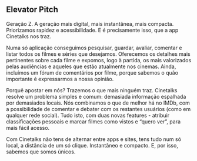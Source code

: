 ## Elevator Pitch

Geração Z. A geração mais digital, mais instantânea, mais compacta. 
Priorizamos rapidez e acessibilidade. E é precisamente isso, que a app Cinetalks nos traz.

Numa só aplicação conseguimos pesquisar, guardar, avaliar, comentar e listar todos os filmes e séries que desejamos. Oferecemos os detalhes mais pertinentes sobre cada filme e expomos, logo à partida, os mais valorizados pelas audiências e aqueles que estão atualmente nos cinemas. Ainda, incluímos um fórum de comentários por filme, porque sabemos o quão importante é expressarmos a nossa opinião.

Porquê apostar em nós?
Trazemos o que mais ninguém traz. 
Cinetalks resolve um problema simples e comum: demasiada informação espalhada por demasiados locais.
Nós combinamos o que de melhor há no IMDb,  com a possibilidade de comentar e debater com os restantes usuários (como em qualquer rede social).
Tudo isto, com duas novas features - atribuir classificações pessoais e marcar filmes como vistos e “quero ver”, para mais fácil acesso. 

Com Cinetalks não tens de alternar entre apps e sites, tens tudo num só local, a distância de um só clique. Instantâneo e compacto. E, por isso, sabemos que somos únicos.
